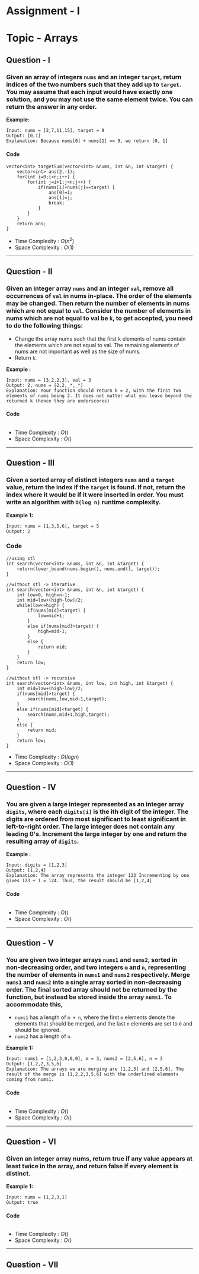 # Assignment - I
# Topic - Arrays

## Question - I
### Given an array of integers `nums` and an integer `target`, return indices of the two numbers such that they add up to `target`. You may assume that each input would have exactly one solution, and you may not use the same element twice. You can return the answer in any order.

**Example:**
```
Input: nums = [2,7,11,15], target = 9
Output: [0,1]
Explanation: Because nums[0] + nums[1] == 9, we return [0, 1]
```
#### Code
```
vector<int> targetSum(vector<int> &nums, int &n, int &target) {
    vector<int> ans(2,-1);
    for(int i=0;i<n;i++) {
        for(int j=i+1;j<n;j++) {
            if(nums[i]+nums[j]==target) {
                ans[0]=i;
                ans[1]=j;
                break;
            }
        }
    }
    return ans;
}
```
- Time Complexity : $O(n^2)$
- Space Complexity : $O(1)$

-----
## Question - II
### Given an integer array `nums` and an integer `val`, remove all occurrences of `val` in nums in-place. The order of the elements may be changed. Then return the number of elements in nums which are not equal to `val`. Consider the number of elements in nums which are not equal to val be `k`, to get accepted, you need to do the following things:
- Change the array nums such that the first k elements of nums contain the elements which are not equal to val. The remaining elements of nums are not important as well as the size of nums.
- Return `k`.

**Example :**
```
Input: nums = [3,2,2,3], val = 3
Output: 2, nums = [2,2,_*,_*]
Explanation: Your function should return k = 2, with the first two elements of nums being 2. It does not matter what you leave beyond the returned k (hence they are underscores)
```
#### Code
```

```
- Time Complexity : $O()$
- Space Complexity : $O()$

-----
## Question - III
### Given a sorted array of distinct integers `nums` and a `target` value, return the index if the `target` is found. If not, return the index where it would be if it were inserted in order. You must write an algorithm with `O(log n)` runtime complexity.

**Example 1:**
```
Input: nums = [1,3,5,6], target = 5
Output: 2
```
### Code
```
//using stl
int search(vector<int> &nums, int &n, int &target) {
    return(lower_bound(nums.begin(), nums.end(), target));
}
```
```
//without stl -> iterative
int search(vector<int> &nums, int &n, int &target) {
    int low=0, high=n-1;
    int mid=low+(high-low)/2;
    while(low<=high) {
        if(nums[mid]<target) {
            low=mid+1;
        }
        else if(nums[mid]>target) {
            high=mid-1;
        }
        else {
            return mid;
        }
    }
    return low;
}
```
```
//without stl -> recursive
int search(vector<int> &nums, int low, int high, int &target) {
    int mid=low+(high-low)/2;
    if(nums[mid]>target) {
        search(nums,low,mid-1,target);
    }
    else if(nums[mid]<target) {
        search(nums,mid+1,high,target);
    }
    else {
        return mid;
    }
    return low;
}
```
- Time Complexity : $O(logn)$
- Space Complexity : $O(1)$
-----
## Question - IV
### You are given a large integer represented as an integer array `digits`, where each `digits[i]` is the ith digit of the integer. The digits are ordered from most significant to least significant in left-to-right order. The large integer does not contain any leading 0's. Increment the large integer by one and return the resulting array of `digits`.

**Example :**
```
Input: digits = [1,2,3]
Output: [1,2,4]
Explanation: The array represents the integer 123 Incrementing by one gives 123 + 1 = 124. Thus, the result should be [1,2,4]
```
#### Code
```

```
- Time Complexity : $O()$
- Space Complexity : $O()$
---
## Question - V
### You are given two integer arrays `nums1` and `nums2`, sorted in non-decreasing order, and two integers `m` and `n`, representing the number of elements in `nums1` and `nums2` respectively. Merge `nums1` and `nums2` into a single array sorted in non-decreasing order. The final sorted array should not be returned by the function, but instead be stored inside the array `nums1`. To accommodate this,
- `nums1` has a length of `m + n`, where the first `m` elements denote the elements that should be merged, and the last `n` elements are set to `0` and should be ignored. 
- `nums2` has a length of `n`.

**Example 1:**
```
Input: nums1 = [1,2,3,0,0,0], m = 3, nums2 = [2,5,6], n = 3
Output: [1,2,2,3,5,6]
Explanation: The arrays we are merging are [1,2,3] and [2,5,6]. The result of the merge is [1,2,2,3,5,6] with the underlined elements coming from nums1.
```
#### Code
```

```
- Time Complexity : $O()$
- Space Complexity : $O()$
---

## Question - VI
### Given an integer array nums, return true if any value appears at least twice in the array, and return false if every element is distinct. 

**Example 1:**
```
Input: nums = [1,2,3,1]
Output: true
```
#### Code
```

```
- Time Complexity : $O()$
- Space Complexity : $O()$
---

## Question - VII
### 